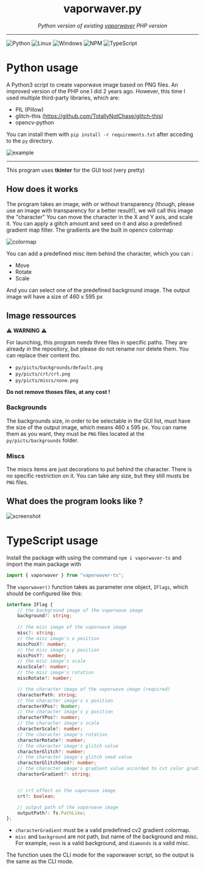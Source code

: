 <h1 align="center">vaporwaver.py</h1>
<p align="center"><i>Python version of existing <a target="_blank" href="https://github.com/dilaouid/vaporwaver">vaporwaver</a> PHP version</i></p>
<hr>

![Python](https://img.shields.io/badge/Python-3776AB?style=for-the-badge&logo=python&logoColor=white) ![Linux](https://img.shields.io/badge/Linux-FCC624?style=for-the-badge&logo=linux&logoColor=black) ![Windows](https://img.shields.io/badge/Windows-0078D6?style=for-the-badge&logo=windows&logoColor=white) ![NPM](https://img.shields.io/badge/npm-CB3837?style=for-the-badge&logo=npm&logoColor=white) ![TypeScript](https://img.shields.io/badge/TypeScript-007ACC?style=for-the-badge&logo=typescript&logoColor=white)


# Python usage
A Python3 script to create vaporwave image based on PNG files. An improved version of the PHP one I did 2 years ago. However, this time I used multiple third-party libraries, which are:
- PIL (Pillow)
- glitch-this (https://github.com/TotallyNotChase/glitch-this)
- opencv-python

You can install them with `pip install -r requirements.txt` after acceding to the `py` directory.

![example](https://github.com/dilaouid/vaporwaver.py/blob/media/example.png)

<hr>

This program uses **tkinter** for the GUI tool (very pretty)

## How does it works
The program takes an image, with or without transparency (though, please use an image with transparency for a better result!), we will call this image the "character"
You can move the character in the X and Y axis, and scale it. You can apply a glitch amount and seed on it and also a predefined gradient map filter.
The gradients are the built in opencv colormap

![colormap](https://github.com/dilaouid/vaporwaver.py/blob/media/gradients.png)

You can add a predefined misc item behind the character, which you can :
- Move
- Rotate
- Scale

And you can select one of the predefined background image. The output image will have a size of 460 x 595 px

## Image ressources
⚠️ **WARNING** ⚠️

For launching, this program needs three files in specific paths. They are already in the repository, but please do not rename nor delete them. You can replace their content tho.
- `py/picts/backgrounds/default.png`
- `py/picts/crt/crt.png`
- `py/picts/miscs/none.png`

**Do not remove thoses files, at any cost !**

### Backgrounds
The backgrounds size, in order to be selectable in the GUI list, must have the size of the output image, which means 460 x 595 px. You can name them as you want, they must be `PNG` files located at the `py/picts/backgrounds` folder.

### Miscs
The miscs items are just decorations to put behind the character. There is no specific restriction on it. You can take any size, but they still musts be `PNG` files.

## What does the program looks like ?
![screenshot](https://github.com/dilaouid/vaporwaver.py/blob/media/screenshot.png)

# TypeScript usage
Install the package with using the command `npm i vaporwaver-ts` and import the main package with
```js
import { vaporwaver } from "vaporwaver-ts";
```

The `vaporwaver()` function takes as parameter one object, `IFlags`, which should be configured like this:
```ts
interface IFlag {
    // the background image of the vaporwave image
    background?: string;
    
    // the misc image of the vaporwave image
    misc?: string;
    // the misc image's x position
    miscPosX?: number;
    // the misc image's y position
    miscPosY?: number;
    // the misc image's scale
    miscScale?: number;
    // the misc image's rotation
    miscRotate?: number;

    // the character image of the vaporwave image (required)
    characterPath: string;
    // the character image's x position
    characterXPos?: Number;
    // the character image's y position
    characterYPos?: number;
    // the character image's scale
    characterScale?: number;
    // the character image's rotation
    characterRotate?: number;
    // the character image's glitch value
    characterGlitch?: number;
    // the character image's glitch seed value
    characterGlitchSeed?: number;
    // the character image's gradient value accorded to cvt color gradients maps
    characterGradient?: string;


    // crt effect on the vaporwave image
    crt?: boolean;

    // output path of the vaporwave image
    outputPath?: fs.PathLike;
};
```

- `characterGradient` must be a valid predefined cv2 gradient colormap.
- `misc` and `background` are not path, but name of the background and misc. For example, `neon` is a valid background, and `diamonds` is a valid misc.

The function uses the CLI mode for the vaporwaver script, so the output is the same as the CLI mode.